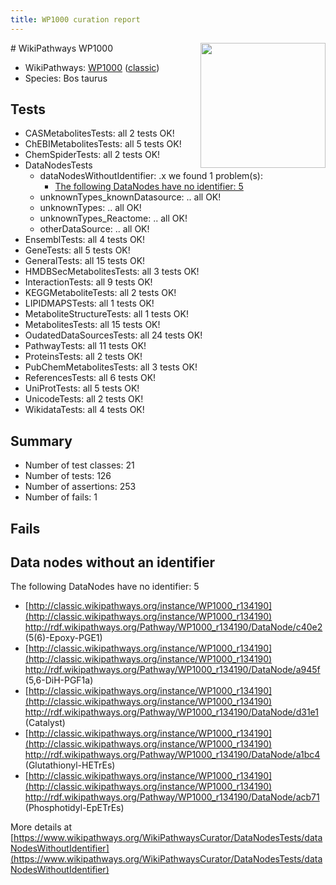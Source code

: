 ```yaml
---
title: WP1000 curation report
---
```


<img style="float: right; width: 200px" src="https://upload.wikimedia.org/wikipedia/commons/thumb/8/83/Wplogo_with_text_500.png/640px-Wplogo_with_text_500.png" />
# WikiPathways WP1000

* WikiPathways: [WP1000](https://wikipathways.org/pathways/WP1000) ([classic](https://classic.wikipathways.org/instance/WP1000))
* Species: Bos taurus
## Tests
* CASMetabolitesTests: all 2 tests OK!
* ChEBIMetabolitesTests: all 5 tests OK!
* ChemSpiderTests: all 2 tests OK!
* DataNodesTests
    * dataNodesWithoutIdentifier: .x we found 1 problem(s):
        * [The following DataNodes have no identifier: 5](#d2d32fa4)
    * unknownTypes_knownDatasource: .. all OK!
    * unknownTypes: .. all OK!
    * unknownTypes_Reactome: .. all OK!
    * otherDataSource: .. all OK!
* EnsemblTests: all 4 tests OK!
* GeneTests: all 5 tests OK!
* GeneralTests: all 15 tests OK!
* HMDBSecMetabolitesTests: all 3 tests OK!
* InteractionTests: all 9 tests OK!
* KEGGMetaboliteTests: all 2 tests OK!
* LIPIDMAPSTests: all 1 tests OK!
* MetaboliteStructureTests: all 1 tests OK!
* MetabolitesTests: all 15 tests OK!
* OudatedDataSourcesTests: all 24 tests OK!
* PathwayTests: all 11 tests OK!
* ProteinsTests: all 2 tests OK!
* PubChemMetabolitesTests: all 3 tests OK!
* ReferencesTests: all 6 tests OK!
* UniProtTests: all 5 tests OK!
* UnicodeTests: all 2 tests OK!
* WikidataTests: all 4 tests OK!


## Summary

* Number of test classes: 21
* Number of tests: 126
* Number of assertions: 253
* Number of fails: 1

## Fails

<a name="d2d32fa4" />

## Data nodes without an identifier

The following DataNodes have no identifier: 5

* [http://classic.wikipathways.org/instance/WP1000_r134190](http://classic.wikipathways.org/instance/WP1000_r134190) http://rdf.wikipathways.org/Pathway/WP1000_r134190/DataNode/c40e2 (5(6)-Epoxy-PGE1)
* [http://classic.wikipathways.org/instance/WP1000_r134190](http://classic.wikipathways.org/instance/WP1000_r134190) http://rdf.wikipathways.org/Pathway/WP1000_r134190/DataNode/a945f (5,6-DiH-PGF1a)
* [http://classic.wikipathways.org/instance/WP1000_r134190](http://classic.wikipathways.org/instance/WP1000_r134190) http://rdf.wikipathways.org/Pathway/WP1000_r134190/DataNode/d31e1 (Catalyst)
* [http://classic.wikipathways.org/instance/WP1000_r134190](http://classic.wikipathways.org/instance/WP1000_r134190) http://rdf.wikipathways.org/Pathway/WP1000_r134190/DataNode/a1bc4 (Glutathionyl-HETrEs)
* [http://classic.wikipathways.org/instance/WP1000_r134190](http://classic.wikipathways.org/instance/WP1000_r134190) http://rdf.wikipathways.org/Pathway/WP1000_r134190/DataNode/acb71 (Phosphotidyl-EpETrEs)


More details at [https://www.wikipathways.org/WikiPathwaysCurator/DataNodesTests/dataNodesWithoutIdentifier](https://www.wikipathways.org/WikiPathwaysCurator/DataNodesTests/dataNodesWithoutIdentifier)

